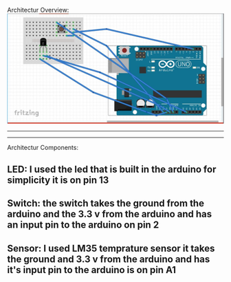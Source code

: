 Architectur Overview:
![alt text](https://github.com/omarkamel02/XIOT_FILTRATION_TASK-/blob/master/Circuit%20diagram.JPG)

-----------------------------------------
-----------------------------------------
Architectur Components:

LED: I used the led that is built in the arduino for simplicity it is on pin 13 
-------------------------------------------
Switch: the switch takes the ground from the arduino and the 3.3 v from the arduino and has an input pin to the arduino 
on pin 2
-------------------------------------------
Sensor: I used LM35 temprature sensor 
it takes the ground and 3.3 v from the arduino and has it's input pin to the arduino is on pin A1
-------------------------------------------


